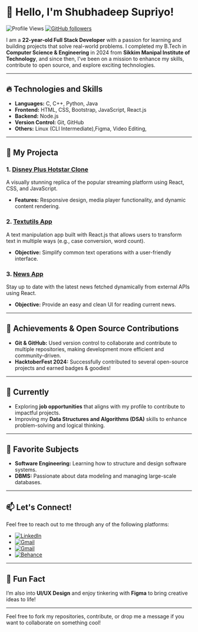 <!--
### Hi there 👋 I am Shubhadeep Supriyo
# About Me:

HI, I am Shuhadeep Supriyo. I am a 3rd year B.Tech CSE Student.
I am an enthusiast learner who has keen interest in Web Development and App Development.

**ZealinShubh/ZealinShubh** is a ✨ _special_ ✨ repository because its `README.md` (this file) appears on your GitHub profile.

Here are some ideas to get you started:

- 🔭 I’m currently working on ...
- 🌱 I’m currently learning ...
- 👯 I’m looking to collaborate on ...
- 🤔 I’m looking for help with ...
- 💬 Ask me about ...
- 📫 How to reach me: ...
- 😄 Pronouns: ...
- ⚡ Fun fact: ...
-->

# 👋 Hello, I'm Shubhadeep Supriyo!

<!--![Profile views](https://komarev.com/ghpvc/?username=ZealinShubh&color=blue) [![GitHub followers](https://img.shields.io/github/followers/ZealinShubh?label=Follow&style=social)](https://github.com/ZealinShubh)-->
![Profile Views](https://img.shields.io/badge/Profile%20Views-11-blue) [![GitHub followers](https://img.shields.io/github/followers/ZealinShubh?label=Follows&style=social)](https://github.com/ZealinShubh)

I am a **22-year-old Full Stack Developer** with a passion for learning and building projects that solve real-world problems. I completed my B.Tech in **Computer Science & Engineering** in 2024 from **Sikkim Manipal Institute of Technology**, and since then, I’ve been on a mission to enhance my skills, contribute to open source, and explore exciting technologies.

---

## 🔥 Technologies and Skills

- **Languages:** C, C++, Python, Java
- **Frontend:** HTML, CSS, Bootstrap, JavaScript, React.js
- **Backend:** Node.js
- **Version Control:** Git, GitHub
- **Others:** Linux (CLI Intermediate),Figma, Video Editing,

---

## 💼 My Projecta

### 1. **[Disney Plus Hotstar Clone](https://github.com/your-username/disney-plus-hotstar-clone)**  
A visually stunning replica of the popular streaming platform using React, CSS, and JavaScript.  
- **Features:** Responsive design, media player functionality, and dynamic content rendering.

### 2. **[Textutils App](https://github.com/your-username/textutils-app)**  
A text manipulation app built with React.js that allows users to transform text in multiple ways (e.g., case conversion, word count).  
- **Objective:** Simplify common text operations with a user-friendly interface.

### 3. **[News App](https://github.com/your-username/news-app)**  
Stay up to date with the latest news fetched dynamically from external APIs using React.  
- **Objective:** Provide an easy and clean UI for reading current news.

---

## 🎉 Achievements & Open Source Contributions

- **Git & GitHub:** Used version control to collaborate and contribute to multiple repositories, making development more efficient and community-driven.
- **HacktoberFest 2024:** Successfully contributed to several open-source projects and earned badges & goodies!

---

## 🚀 Currently

- Exploring **job opportunities** that aligns with my profile to contribute to impactful projects.
- Improving my **Data Structures and Algorithms (DSA)** skills to enhance problem-solving and logical thinking.

---

## 🎯 Favorite Subjects

- **Software Engineering:** Learning how to structure and design software systems.
- **DBMS:** Passionate about data modeling and managing large-scale databases.

---

## 📫 Let's Connect!

Feel free to reach out to me through any of the following platforms:

- [![LinkedIn](https://img.shields.io/badge/-LinkedIn-blue?style=flat-square&logo=linkedin&logoColor=white)](https://www.linkedin.com/in/shubhadeep-supriyo777/)  
- [![Gmail](https://img.shields.io/badge/-Gmail-red?style=flat-square&logo=gmail&logoColor=white)](mailto:shubhadeepsupriyo77330@gmail.com)
- [![Gmail](https://img.shields.io/badge/-Gmail-darkgreen?style=flat-square&logo=gmail&logoColor=white)](mailto:sh.supriyo@gmail.com)
- [![Behance](https://img.shields.io/badge/-Behance-blue?style=flat-square&logo=behance&logoColor=white)](https://www.behance.net/shubhadsupriyo)  

---

## 🎨 Fun Fact

I’m also into **UI/UX Design** and enjoy tinkering with **Figma** to bring creative ideas to life!

---

Feel free to fork my repositories, contribute, or drop me a message if you want to collaborate on something cool!
